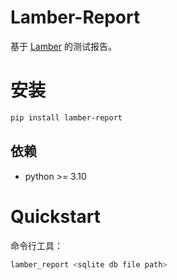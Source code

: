 # Lamber-Report
基于 [Lamber](https://github.com/luizyao/lamber) 的测试报告。

# 安装
```bash
pip install lamber-report
```

## 依赖
* python >= 3.10

# Quickstart
命令行工具：

```bash
lamber_report <sqlite db file path>
```
